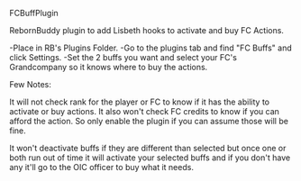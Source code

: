 FCBuffPlugin

RebornBuddy plugin to add Lisbeth hooks to activate and buy FC Actions. 

-Place in RB's Plugins Folder.
-Go to the plugins tab and find "FC Buffs" and click Settings.
-Set the 2 buffs you want and select your FC's Grandcompany so it knows where to buy the actions.

Few Notes:

It will not check rank for the player or FC to know if it has the ability to activate or buy actions. It also won't check FC credits to know if you can afford the action. So only enable the plugin if you can assume those will be fine.

It won't deactivate buffs if they are different than selected but once one or both run out of time it will activate your selected buffs and if you don't have any it'll go to the OIC officer to buy what it needs.
